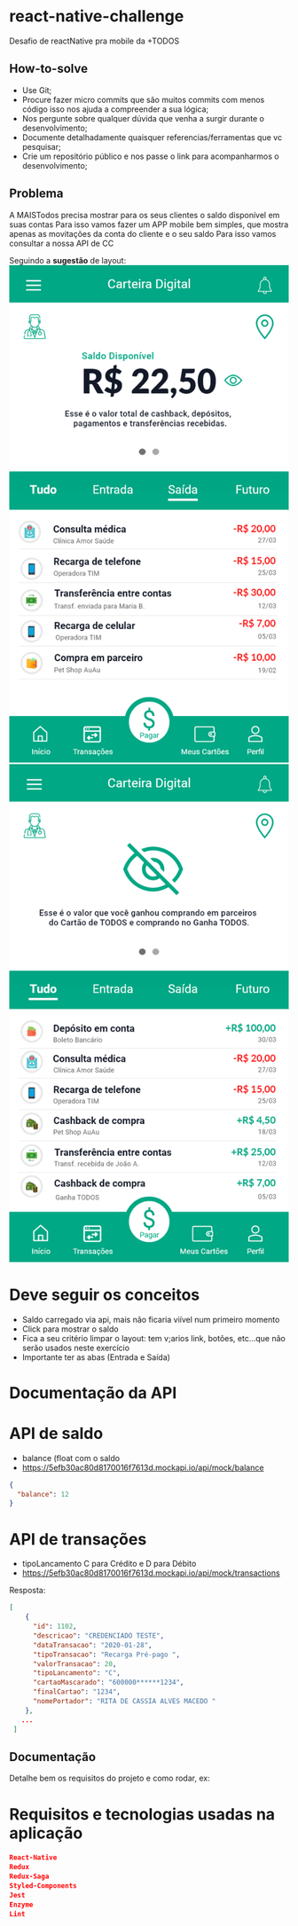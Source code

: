 # react-native-challenge
Desafio de reactNative pra mobile da +TODOS

How-to-solve
------------
- Use Git;
- Procure fazer micro commits que são muitos commits com menos código isso nos ajuda a compreender a sua lógica;
- Nos pergunte sobre qualquer dúvida que venha a surgir durante o desenvolvimento;
- Documente detalhadamente quaisquer referencias/ferramentas que vc pesquisar;
- Crie um repositório público e nos passe o link para acompanharmos o desenvolvimento;


Problema
--------

A MAISTodos precisa mostrar para os seus clientes o saldo disponível em suas contas
Para isso vamos fazer um APP mobile bem simples, que mostra apenas as movitações da conta do cliente e o seu saldo
Para isso vamos consultar a nossa API de CC

Seguindo a **sugestão** de layout:
![Saldo escondido](balance.png)
![Saldo visível](hidden_balance.png)

Deve seguir os conceitos
========================
- Saldo carregado via api, mais não ficaria viível num primeiro momento
- Click para mostrar o saldo
- Fica a seu critério limpar o layout: tem v;arios link, botões, etc...que não serão usados neste exercício
- Importante ter as abas (Entrada e Saída)

Documentação da API
===================

API de saldo
=============
- balance (float com o saldo
- https://5efb30ac80d8170016f7613d.mockapi.io/api/mock/balance

```json
{
  "balance": 12
}
```

API de transações
=================

- tipoLancamento C para Crédito e D para Débito
- https://5efb30ac80d8170016f7613d.mockapi.io/api/mock/transactions


Resposta:
```json
[
    {
      "id": 1102,
      "descricao": "CREDENCIADO TESTE",
      "dataTransacao": "2020-01-28",
      "tipoTransacao": "Recarga Pré-pago ",
      "valorTransacao": 20,
      "tipoLancamento": "C",
      "cartaoMascarado": "600000******1234",
      "finalCartao": "1234",
      "nomePortador": "RITA DE CASSIA ALVES MACEDO "
    },
   ...
 ]
 ```
 
 Documentação
 ------------
 
 Detalhe bem os requisitos do projeto e como rodar, ex:
 
Requisitos e tecnologias usadas na aplicação
============================================
```json
React-Native
Redux
Redux-Saga
Styled-Components
Jest
Enzyme
Lint
````


 
